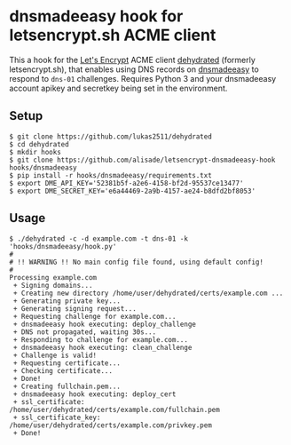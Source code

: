# dnsmadeeasy hook for letsencrypt.sh ACME client

This a hook for the [Let's Encrypt](https://letsencrypt.org/) ACME client [dehydrated](https://github.com/lukas2511/dehydrated) (formerly letsencrypt.sh), that enables using DNS records on [dnsmadeeasy](https://www.dnsmadeeasy.com/) to respond to `dns-01` challenges. Requires Python 3 and your dnsmadeeasy account apikey and secretkey being set in the environment.

## Setup

```
$ git clone https://github.com/lukas2511/dehydrated
$ cd dehydrated
$ mkdir hooks
$ git clone https://github.com/alisade/letsencrypt-dnsmadeeasy-hook hooks/dnsmadeeasy
$ pip install -r hooks/dnsmadeeasy/requirements.txt
$ export DME_API_KEY='52381b5f-a2e6-4158-bf2d-95537ce13477'
$ export DME_SECRET_KEY='e6a44469-2a9b-4157-ae24-b8dfd2bf8053'
```

## Usage

```
$ ./dehydrated -c -d example.com -t dns-01 -k 'hooks/dnsmadeeasy/hook.py'
#
# !! WARNING !! No main config file found, using default config!
#
Processing example.com
 + Signing domains...
 + Creating new directory /home/user/dehydrated/certs/example.com ...
 + Generating private key...
 + Generating signing request...
 + Requesting challenge for example.com...
 + dnsmadeeasy hook executing: deploy_challenge
 + DNS not propagated, waiting 30s...
 + Responding to challenge for example.com...
 + dnsmadeeasy hook executing: clean_challenge
 + Challenge is valid!
 + Requesting certificate...
 + Checking certificate...
 + Done!
 + Creating fullchain.pem...
 + dnsmadeeasy hook executing: deploy_cert
 + ssl_certificate: /home/user/dehydrated/certs/example.com/fullchain.pem
 + ssl_certificate_key: /home/user/dehydrated/certs/example.com/privkey.pem
 + Done!
```
